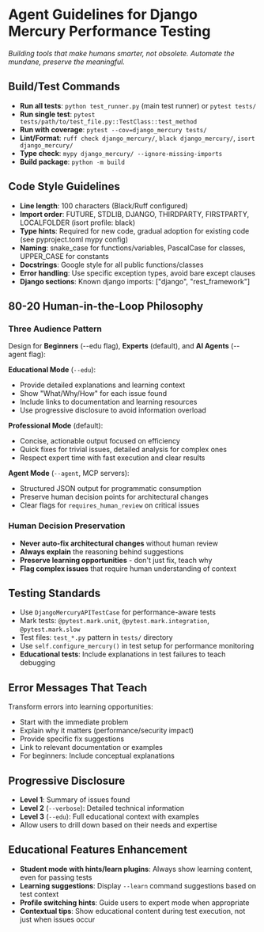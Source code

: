 # Agent Guidelines for Django Mercury Performance Testing

*Building tools that make humans smarter, not obsolete. Automate the mundane, preserve the meaningful.*

## Build/Test Commands
- **Run all tests**: `python test_runner.py` (main test runner) or `pytest tests/`
- **Run single test**: `pytest tests/path/to/test_file.py::TestClass::test_method`
- **Run with coverage**: `pytest --cov=django_mercury tests/`
- **Lint/Format**: `ruff check django_mercury/`, `black django_mercury/`, `isort django_mercury/`
- **Type check**: `mypy django_mercury/ --ignore-missing-imports`
- **Build package**: `python -m build`

## Code Style Guidelines
- **Line length**: 100 characters (Black/Ruff configured)
- **Import order**: FUTURE, STDLIB, DJANGO, THIRDPARTY, FIRSTPARTY, LOCALFOLDER (isort profile: black)
- **Type hints**: Required for new code, gradual adoption for existing code (see pyproject.toml mypy config)
- **Naming**: snake_case for functions/variables, PascalCase for classes, UPPER_CASE for constants
- **Docstrings**: Google style for all public functions/classes
- **Error handling**: Use specific exception types, avoid bare except clauses
- **Django sections**: Known django imports: ["django", "rest_framework"]

## 80-20 Human-in-the-Loop Philosophy

### Three Audience Pattern
Design for **Beginners** (--edu flag), **Experts** (default), and **AI Agents** (--agent flag):

**Educational Mode** (`--edu`):
- Provide detailed explanations and learning context
- Show "What/Why/How" for each issue found
- Include links to documentation and learning resources
- Use progressive disclosure to avoid information overload

**Professional Mode** (default):
- Concise, actionable output focused on efficiency
- Quick fixes for trivial issues, detailed analysis for complex ones
- Respect expert time with fast execution and clear results

**Agent Mode** (`--agent`, MCP servers):
- Structured JSON output for programmatic consumption
- Preserve human decision points for architectural changes
- Clear flags for `requires_human_review` on critical issues

### Human Decision Preservation
- **Never auto-fix architectural changes** without human review
- **Always explain** the reasoning behind suggestions
- **Preserve learning opportunities** - don't just fix, teach why
- **Flag complex issues** that require human understanding of context

## Testing Standards
- Use `DjangoMercuryAPITestCase` for performance-aware tests
- Mark tests: `@pytest.mark.unit`, `@pytest.mark.integration`, `@pytest.mark.slow`
- Test files: `test_*.py` pattern in `tests/` directory
- Use `self.configure_mercury()` in test setup for performance monitoring
- **Educational tests**: Include explanations in test failures to teach debugging

## Error Messages That Teach
Transform errors into learning opportunities:
- Start with the immediate problem
- Explain why it matters (performance/security impact)
- Provide specific fix suggestions
- Link to relevant documentation or examples
- For beginners: Include conceptual explanations

## Progressive Disclosure
- **Level 1**: Summary of issues found
- **Level 2** (`--verbose`): Detailed technical information
- **Level 3** (`--edu`): Full educational context with examples
- Allow users to drill down based on their needs and expertise

## Educational Features Enhancement
- **Student mode with hints/learn plugins**: Always show learning content, even for passing tests
- **Learning suggestions**: Display `--learn` command suggestions based on test context
- **Profile switching hints**: Guide users to expert mode when appropriate
- **Contextual tips**: Show educational content during test execution, not just when issues occur
